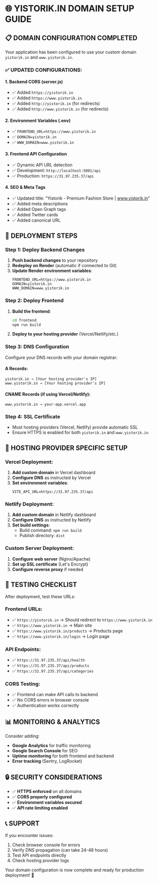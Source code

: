 # 🌐 YISTORIK.IN DOMAIN SETUP GUIDE

## **📋 DOMAIN CONFIGURATION COMPLETED**

Your application has been configured to use your custom domain `yistorik.in` and `www.yistorik.in`.

### **✅ UPDATED CONFIGURATIONS:**

#### **1. Backend CORS (server.js)**
- ✅ Added `https://yistorik.in`
- ✅ Added `https://www.yistorik.in`
- ✅ Added `http://yistorik.in` (for redirects)
- ✅ Added `http://www.yistorik.in` (for redirects)

#### **2. Environment Variables (.env)**
- ✅ `FRONTEND_URL=https://www.yistorik.in`
- ✅ `DOMAIN=yistorik.in`
- ✅ `WWW_DOMAIN=www.yistorik.in`

#### **3. Frontend API Configuration**
- ✅ Dynamic API URL detection
- ✅ Development: `http://localhost:5001/api`
- ✅ Production: `https://31.97.235.37/api`

#### **4. SEO & Meta Tags**
- ✅ Updated title: "Yistorik - Premium Fashion Store | www.yistorik.in"
- ✅ Added meta descriptions
- ✅ Added Open Graph tags
- ✅ Added Twitter cards
- ✅ Added canonical URL

## **🚀 DEPLOYMENT STEPS**

### **Step 1: Deploy Backend Changes**
1. **Push backend changes** to your repository
2. **Redeploy on Render** (automatic if connected to Git)
3. **Update Render environment variables**:
   ```
   FRONTEND_URL=https://www.yistorik.in
   DOMAIN=yistorik.in
   WWW_DOMAIN=www.yistorik.in
   ```

### **Step 2: Deploy Frontend**
1. **Build the frontend**:
   ```bash
   cd frontend
   npm run build
   ```
2. **Deploy to your hosting provider** (Vercel/Netlify/etc.)

### **Step 3: DNS Configuration**
Configure your DNS records with your domain registrar:

#### **A Records:**
```
yistorik.in → [Your hosting provider's IP]
www.yistorik.in → [Your hosting provider's IP]
```

#### **CNAME Records (if using Vercel/Netlify):**
```
www.yistorik.in → your-app.vercel.app
```

### **Step 4: SSL Certificate**
- Most hosting providers (Vercel, Netlify) provide automatic SSL
- Ensure HTTPS is enabled for both `yistorik.in` and `www.yistorik.in`

## **🔧 HOSTING PROVIDER SPECIFIC SETUP**

### **Vercel Deployment:**
1. **Add custom domain** in Vercel dashboard
2. **Configure DNS** as instructed by Vercel
3. **Set environment variables**:
   ```
   VITE_API_URL=https://31.97.235.37/api
   ```

### **Netlify Deployment:**
1. **Add custom domain** in Netlify dashboard
2. **Configure DNS** as instructed by Netlify
3. **Set build settings**:
   - Build command: `npm run build`
   - Publish directory: `dist`

### **Custom Server Deployment:**
1. **Configure web server** (Nginx/Apache)
2. **Set up SSL certificate** (Let's Encrypt)
3. **Configure reverse proxy** if needed

## **🧪 TESTING CHECKLIST**

After deployment, test these URLs:

### **Frontend URLs:**
- ✅ `https://yistorik.in` → Should redirect to `https://www.yistorik.in`
- ✅ `https://www.yistorik.in` → Main site
- ✅ `https://www.yistorik.in/products` → Products page
- ✅ `https://www.yistorik.in/login` → Login page

### **API Endpoints:**
- ✅ `https://31.97.235.37/api/health`
- ✅ `https://31.97.235.37/api/products`
- ✅ `https://31.97.235.37/api/categories`

### **CORS Testing:**
- ✅ Frontend can make API calls to backend
- ✅ No CORS errors in browser console
- ✅ Authentication works correctly

## **📊 MONITORING & ANALYTICS**

Consider adding:
- **Google Analytics** for traffic monitoring
- **Google Search Console** for SEO
- **Uptime monitoring** for both frontend and backend
- **Error tracking** (Sentry, LogRocket)

## **🔒 SECURITY CONSIDERATIONS**

- ✅ **HTTPS enforced** on all domains
- ✅ **CORS properly configured**
- ✅ **Environment variables secured**
- ✅ **API rate limiting enabled**

## **📞 SUPPORT**

If you encounter issues:
1. Check browser console for errors
2. Verify DNS propagation (can take 24-48 hours)
3. Test API endpoints directly
4. Check hosting provider logs

Your domain configuration is now complete and ready for production deployment! 🎉
